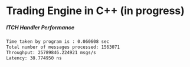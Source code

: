 # Trading Engine in C++ (in progress)

##### ITCH Handler Performance
```bash
Time taken by program is : 0.060608 sec
Total number of messages processed: 1563071
Throughput: 25789846.224921 msgs/s
Latency: 38.774950 ns
```